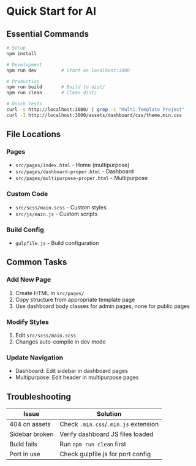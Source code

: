 # Quick Start for AI

## Essential Commands

```bash
# Setup
npm install

# Development
npm run dev         # Start on localhost:3000

# Production
npm run build       # Build to dist/
npm run clean       # Clean dist/

# Quick Tests
curl -s http://localhost:3000/ | grep -c "Multi-Template Project"
curl -I http://localhost:3000/assets/dashboard/css/theme.min.css
```

## File Locations

### Pages
- `src/pages/index.html` - Home (multipurpose)
- `src/pages/dashboard-proper.html` - Dashboard
- `src/pages/multipurpose-proper.html` - Multipurpose


### Custom Code
- `src/scss/main.scss` - Custom styles
- `src/js/main.js` - Custom scripts

### Build Config
- `gulpfile.js` - Build configuration

## Common Tasks

### Add New Page
1. Create HTML in `src/pages/`
2. Copy structure from appropriate template page
3. Use dashboard body classes for admin pages, none for public pages

### Modify Styles
1. Edit `src/scss/main.scss`
2. Changes auto-compile in dev mode

### Update Navigation
- Dashboard: Edit sidebar in dashboard pages
- Multipurpose: Edit header in multipurpose pages

## Troubleshooting

| Issue | Solution |
|-------|----------|
| 404 on assets | Check `.min.css`/`.min.js` extension |
| Sidebar broken | Verify dashboard JS files loaded |
| Build fails | Run `npm run clean` first |
| Port in use | Check gulpfile.js for port config |